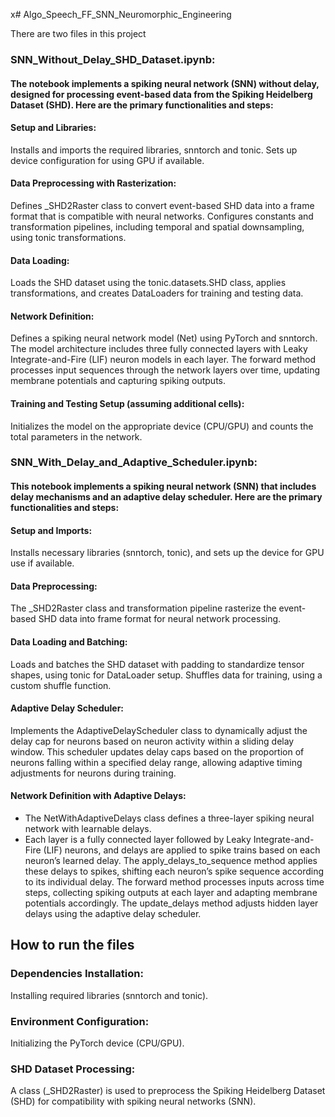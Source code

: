 x# Algo_Speech_FF_SNN_Neuromorphic_Engineering

There are two files in this project
### SNN_Without_Delay_SHD_Dataset.ipynb:

#### The notebook implements a spiking neural network (SNN) without delay, designed for processing event-based data from the Spiking Heidelberg Dataset (SHD). Here are the primary functionalities and steps:

#### Setup and Libraries:
Installs and imports the required libraries, snntorch and tonic.
Sets up device configuration for using GPU if available.

#### Data Preprocessing with Rasterization:
Defines _SHD2Raster class to convert event-based SHD data into a frame format that is compatible with neural networks.
Configures constants and transformation pipelines, including temporal and spatial downsampling, using tonic transformations.

#### Data Loading:
Loads the SHD dataset using the tonic.datasets.SHD class, applies transformations, and creates DataLoaders for training and testing data.

#### Network Definition:
Defines a spiking neural network model (Net) using PyTorch and snntorch.
The model architecture includes three fully connected layers with Leaky Integrate-and-Fire (LIF) neuron models in each layer.
The forward method processes input sequences through the network layers over time, updating membrane potentials and capturing spiking outputs.

#### Training and Testing Setup (assuming additional cells):
Initializes the model on the appropriate device (CPU/GPU) and counts the total parameters in the network.

### SNN_With_Delay_and_Adaptive_Scheduler.ipynb:

#### This notebook implements a spiking neural network (SNN) that includes delay mechanisms and an adaptive delay scheduler. Here are the primary functionalities and steps:

#### Setup and Imports:
Installs necessary libraries (snntorch, tonic), and sets up the device for GPU use if available.

#### Data Preprocessing:
The _SHD2Raster class and transformation pipeline rasterize the event-based SHD data into frame format for neural network processing.

#### Data Loading and Batching:
Loads and batches the SHD dataset with padding to standardize tensor shapes, using tonic for DataLoader setup.
Shuffles data for training, using a custom shuffle function.

#### Adaptive Delay Scheduler:
Implements the AdaptiveDelayScheduler class to dynamically adjust the delay cap for neurons based on neuron activity within a sliding delay window.
This scheduler updates delay caps based on the proportion of neurons falling within a specified delay range, allowing adaptive timing adjustments for neurons during training.

#### Network Definition with Adaptive Delays:
* The NetWithAdaptiveDelays class defines a three-layer spiking neural network with learnable delays.
* Each layer is a fully connected layer followed by Leaky Integrate-and-Fire (LIF) neurons, and delays are applied to spike trains based on each neuron’s learned delay.
The apply_delays_to_sequence method applies these delays to spikes, shifting each neuron’s spike sequence according to its individual delay.
The forward method processes inputs across time steps, collecting spiking outputs at each layer and adapting membrane potentials accordingly.
The update_delays method adjusts hidden layer delays using the adaptive delay scheduler.

## How to run the files
### Dependencies Installation: 
Installing required libraries (snntorch and tonic).

### Environment Configuration: 
Initializing the PyTorch device (CPU/GPU).

### SHD Dataset Processing: 
A class (_SHD2Raster) is used to preprocess the Spiking Heidelberg Dataset (SHD) for compatibility with spiking neural networks (SNN).
